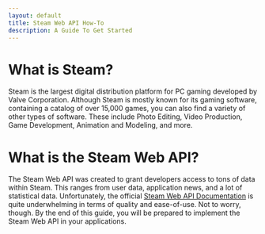 ```yaml
---
layout: default
title: Steam Web API How-To
description: A Guide To Get Started
---
```

# What is Steam?
Steam is the largest digital distribution platform for PC gaming developed by Valve Corporation. Although Steam is mostly known for its gaming software, containing a catalog of over 15,000 games, you can also find a variety of other types of software. These include Photo Editing, Video Production, Game Development, Animation and Modeling, and more.

# What is the Steam Web API?
The Steam Web API was created to grant developers access to tons of data within Steam. This ranges from user data, application news, and a lot of statistical data. Unfortunately, the official [Steam Web API Documentation](http://steamcommunity.com/dev) is quite underwhelming in terms of quality and ease-of-use. Not to worry, though. By the end of this guide, you will be prepared to implement the Steam Web API in your applications.
